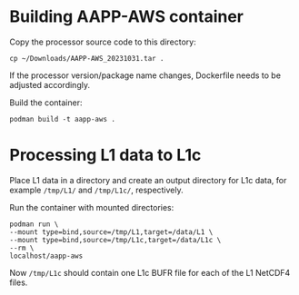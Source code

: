 # Building AAPP-AWS container

Copy the processor source code to this directory:

    cp ~/Downloads/AAPP-AWS_20231031.tar .

If the processor version/package name changes, Dockerfile needs to be
adjusted accordingly.

Build the container:

    podman build -t aapp-aws .

# Processing L1 data to L1c

Place L1 data in a directory and create an output directory for L1c
data, for example `/tmp/L1/` and `/tmp/L1c/`, respectively.

Run the container with mounted directories:

    podman run \
    --mount type=bind,source=/tmp/L1,target=/data/L1 \
    --mount type=bind,source=/tmp/L1c,target=/data/L1c \
    --rm \
    localhost/aapp-aws

Now `/tmp/L1c` should contain one L1c BUFR file for each of the L1
NetCDF4 files.
